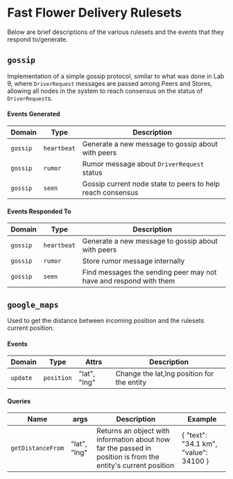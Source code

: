 # Fast Flower Delivery Rulesets
Below are brief descriptions of the various rulesets and the events that they respond to/generate.

## `gossip` 
Implementation of a simple gossip protocol, similar to what was done in Lab 9,  where 
`DriverRequest` messages are passed among Peers and Stores, allowing all nodes in the system to 
reach consensus on the status of `DriverRequest`s.

#### Events Generated
| Domain | Type | Description |
|--------|------|-------------|
| `gossip` | `heartbeat` | Generate a new message to gossip about with peers |
| `gossip` | `rumor` | Rumor message about `DriverRequest` status |
| `gossip` | `seen` | Gossip current node state to peers to help reach consensus |

#### Events Responded To
| Domain | Type | Description |
|--------|------|-------------|
| `gossip` | `heartbeat` | Generate a new message to gossip about with peers |
| `gossip` | `rumor` | Store rumor message internally |
| `gossip` | `seen` | Find messages the sending peer may not have and respond with them |


## `google_maps` 
Used to get the distance between incoming position and the rulesets current position.

#### Events 
| Domain | Type | Attrs | Description |
|--------|------|-------|-------------|
| `update` | `position` | "lat", "lng" | Change the lat,lng position for the entity |

#### Queries
| Name | args | Description | Example |
|--------|------|-------------|------|
| `getDistanceFrom` | "lat", "lng" | Returns an object with information about how far the passed in position is from the entity's current position | { "text": "34.1 km", "value": 34100 }
